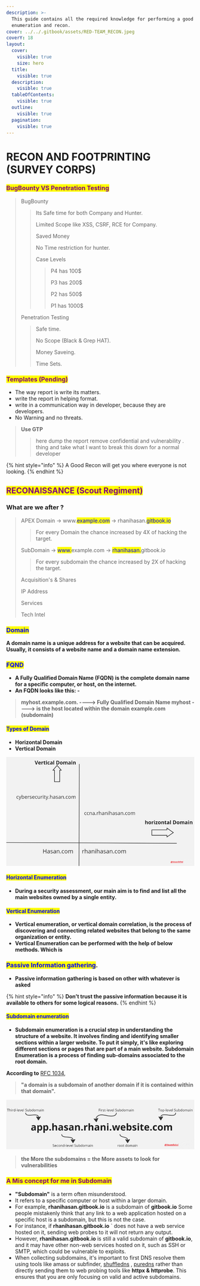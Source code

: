 ```yaml
---
description: >-
  This guide contains all the required knowledge for performing a good
  enumeration and recon.
cover: ../../.gitbook/assets/RED-TEAM_RECON.jpeg
coverY: 18
layout:
  cover:
    visible: true
    size: hero
  title:
    visible: true
  description:
    visible: true
  tableOfContents:
    visible: true
  outline:
    visible: true
  pagination:
    visible: true
---
```


# RECON AND FOOTPRINTING (SURVEY CORPS)

### <mark style="color:purple;">BugBounty VS Penetration Testing</mark> <a href="#bugbounty-vs-penetration-testing" id="bugbounty-vs-penetration-testing"></a>

> BugBounty&#x20;
>
> > Its Safe time for both Company and Hunter.
> >
> > Limited Scope like XSS, CSRF, RCE for Company.
> >
> > Saved Money
> >
> > No Time restriction for hunter.
> >
> > Case Levels
> >
> > > P4 has 100$
> > >
> > > P3 has 200$
> > >
> > > P2 has 500$
> > >
> > > P1 has 1000$
>
> Penetration Testing
>
> > Safe time.
> >
> > No Scope (Black & Grep HAT).
> >
> > Money Saveing.
> >
> > Time Sets.

### <mark style="color:purple;">Templates (Pending)</mark>

* The way report is write its  matters.
* write the report in helping format.
* write in a communication way in developer, because they are developers.
* No Warning and no threats.

> **Use GTP**
>
> > here dump the report remove confidential and vulnerability . thing and take what I want to break this down for a normal developer

{% hint style="info" %}
A Good Recon will get you where everyone is not looking.
{% endhint %}

## <mark style="color:purple;">RECONAISSANCE (Scout Regiment)</mark>

### What are we after ?

> APEX Domain -> www.<mark style="color:blue;">example.com</mark> -> rhanihasan.<mark style="color:blue;">gitbook.io</mark>
>
> > For every Domain the chance increased by 4X of hacking the target.
>
> SubDomain -> <mark style="color:blue;">www.</mark>example.com -> <mark style="color:blue;">rhanihasan.</mark>gitbook.io
>
> > For every subdomain the chance increased by 2X of hacking the target.
>
> Acquisition's & Shares
>
> IP Address
>
> Services
>
> Tech Intel

### <mark style="color:blue;">Domain</mark>[​](https://rhanihasan.github.io/cybersecurity/docs/CyberSecurity/CyberrSecurity360/Basic%20Enum,%20Info%20Gathering%20&%20Vulnerability%20Assessment#domain) <a href="#toc142346642" id="toc142346642"></a>

**A domain name is a unique address for a website that can be acquired. Usually, it consists of a website name and a domain name extension.**

### <mark style="color:blue;">FQND</mark>[​](https://rhanihasan.github.io/cybersecurity/docs/CyberSecurity/CyberrSecurity360/Basic%20Enum,%20Info%20Gathering%20&%20Vulnerability%20Assessment#fqnd) <a href="#toc142346649" id="toc142346649"></a>

* **A Fully Qualified Domain Name (FQDN) is the complete domain name for a specific computer, or host, on the internet.**
* **An FQDN looks like this: -**

> **myhost.example.com. ----> Fully Qualified Domain Name myhost ----> is the host located within the domain example.com (subdomain)**

#### <mark style="color:blue;">Types of Domain</mark>[​](https://rhanihasan.github.io/cybersecurity/docs/CyberSecurity/CyberrSecurity360/Basic%20Enum,%20Info%20Gathering%20&%20Vulnerability%20Assessment#types-of-domain) <a href="#toc142346643" id="toc142346643"></a>

* **Horizontal Domain**
* **Vertical Domain**

![Domain-vertical-horizontal](<../../.gitbook/assets/0 (2).png>)

#### <mark style="color:blue;">Horizontal Enumeration</mark>[​](https://rhanihasan.github.io/cybersecurity/docs/CyberSecurity/CyberrSecurity360/Basic%20Enum,%20Info%20Gathering%20&%20Vulnerability%20Assessment#horizontal-enumeration) <a href="#toc142346644" id="toc142346644"></a>

* **During a security assessment, our main aim is to find and list all the main websites owned by a single entity.**

#### <mark style="color:blue;">Vertical Enumeration</mark>[​](https://rhanihasan.github.io/cybersecurity/docs/CyberSecurity/CyberrSecurity360/Basic%20Enum,%20Info%20Gathering%20&%20Vulnerability%20Assessment#vertical-enumeration) <a href="#toc142346646" id="toc142346646"></a>

* **Vertical enumeration, or vertical domain correlation, is the process of discovering and connecting related websites that belong to the same organization or entity.**
* **Vertical Enumeration can be performed with the help of below methods. Which is**

### <mark style="color:blue;">Passive Information gathering</mark>.[​](https://rhanihasan.github.io/cybersecurity/docs/CyberSecurity/CyberrSecurity360/Basic%20Enum,%20Info%20Gathering%20&%20Vulnerability%20Assessment#passive-information-gathering) <a href="#toc142346647" id="toc142346647"></a>

* **Passive information gathering is based on other with whatever is asked**

{% hint style="info" %}
**Don’t trust the passive information because it is available to others for some logical reasons.**
{% endhint %}

#### <mark style="color:blue;">Subdomain enumeration</mark> <a href="#toc142346648" id="toc142346648"></a>

* **Subdomain enumeration is a crucial step in understanding the structure of a website. It involves finding and identifying smaller sections within a larger website. To put it simply, it's like exploring different sections or pages that are part of a main website. Subdomain Enumeration is a process of finding sub-domains associated to the root domain.**

**According to** [RFC 1034](https://tools.ietf.org/html/rfc1034),

> **"a domain is a subdomain of another domain if it is contained within that domain".**

![understanding-level-of-domain](<../../.gitbook/assets/2 (2).png>)

> **the More the subdomains = the More assets to look for vulnerabilities**



### <mark style="color:purple;">A Mis concept for me in Subdomain</mark>

* **"Subdomain"** is a term often misunderstood.
* It refers to a specific computer or host within a larger domain.&#x20;
* For example, **rhanihasan.gitbook.io** is a subdomain of **gitbook.io** Some people mistakenly think that any link to a web application hosted on a specific host is a subdomain, but this is not the case.
* For instance, if **rhanihasan.gitbook.io** \` does not have a web service hosted on it, sending web probes to it will not return any output.&#x20;
* However, **rhanihasan.gitbook.io** is still a valid subdomain of **gitbook.io**, and it may have other non-web services hosted on it, such as SSH or SMTP, which could be vulnerable to exploits.
* When collecting subdomains, it's important to first DNS resolve them using tools like amass or subfinder, [shuffledns](https://github.com/projectdiscovery/shuffledns) , [puredns](https://github.com/d3mondev/puredns)  rather than directly sending them to web probing tools like **httpx & httprobe**. This ensures that you are only focusing on valid and active subdomains.

